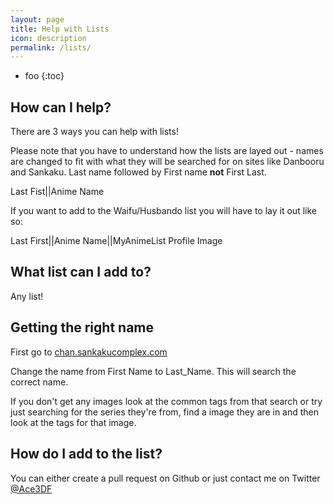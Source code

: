 ```yaml
---
layout: page
title: Help with Lists
icon: description
permalink: /lists/
---
```


* foo
{:toc}

## How can I help?

There are 3 ways you can help with lists!

Please note that you have to understand how the lists are layed out - names are changed to fit with what they will be searched for on sites like Danbooru and Sankaku. Last name followed by First name **not** First Last.

<div>Last Fist||Anime Name</div>

If you want to add to the Waifu/Husbando list you will have to lay it out like so:

<div>Last First||Anime Name||MyAnimeList Profile Image</div>

## What list can I add to?

Any list!

## Getting the right name

First go to [chan.sankakucomplex.com](http://chan.sankakucomplex.com)

Change the name from First Name to Last_Name. This will search the correct name.

If you don't get any images look at the common tags from that search or try just searching for the series they're from, find a image they are in and then look at the tags for that image.

## How do I add to the list?

You can either create a pull request on Github or just contact me on Twitter [@Ace3DF](http://twitter.com/ace3df)